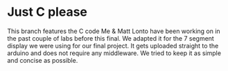# Just C please

This branch features the C code Me & Matt Lonto have been working on in the past couple of labs before this final. We adapted it for the 7 segment display we were using for our final project. It gets uploaded straight to the arduino and does not require any middleware. We tried to keep it as simple and concise as possible. 
